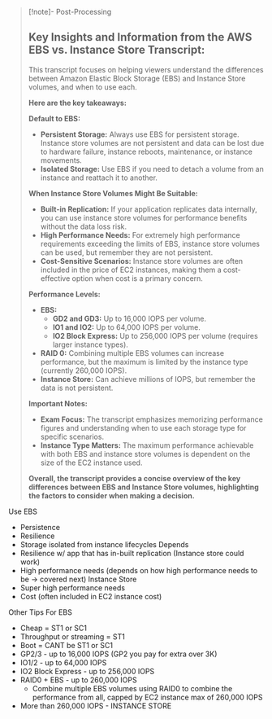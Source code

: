
>[!note]- Post-Processing
>## Key Insights and Information from the AWS EBS vs. Instance Store Transcript:
>
>This transcript focuses on helping viewers understand the differences between Amazon Elastic Block Storage (EBS) and Instance Store volumes, and when to use each.
>
>**Here are the key takeaways:**
>
>**Default to EBS:**
>
>* **Persistent Storage:** Always use EBS for persistent storage. Instance store volumes are not persistent and data can be lost due to hardware failure, instance reboots, maintenance, or instance movements.
>* **Isolated Storage:** Use EBS if you need to detach a volume from an instance and reattach it to another.
>
>**When Instance Store Volumes Might Be Suitable:**
>
>* **Built-in Replication:** If your application replicates data internally, you can use instance store volumes for performance benefits without the data loss risk.
>* **High Performance Needs:** For extremely high performance requirements exceeding the limits of EBS, instance store volumes can be used, but remember they are not persistent.
>* **Cost-Sensitive Scenarios:** Instance store volumes are often included in the price of EC2 instances, making them a cost-effective option when cost is a primary concern.
>
>**Performance Levels:**
>
>* **EBS:**
>    * **GD2 and GD3:** Up to 16,000 IOPS per volume.
>    * **IO1 and IO2:** Up to 64,000 IOPS per volume.
>    * **IO2 Block Express:** Up to 256,000 IOPS per volume (requires larger instance types).
>* **RAID 0:** Combining multiple EBS volumes can increase performance, but the maximum is limited by the instance type (currently 260,000 IOPS).
>* **Instance Store:** Can achieve millions of IOPS, but remember the data is not persistent.
>
>**Important Notes:**
>
>* **Exam Focus:** The transcript emphasizes memorizing performance figures and understanding when to use each storage type for specific scenarios.
>* **Instance Type Matters:**  The maximum performance achievable with both EBS and instance store volumes is dependent on the size of the EC2 instance used.
>
>
>**Overall, the transcript provides a concise overview of the key differences between EBS and Instance Store volumes, highlighting the factors to consider when making a decision.**

Use EBS
- Persistence
- Resilience
- Storage isolated from instance lifecycles
Depends
- Resilience w/ app that has in-built replication (Instance store could work)
- High performance needs (depends on how high performance needs to be -> covered next)
Instance Store
- Super high performance needs
- Cost (often included in EC2 instance cost)

Other Tips
For EBS
- Cheap = ST1 or SC1
- Throughput or streaming = ST1
- Boot = CANT be ST1 or SC1
- GP2/3 - up to 16,000 IOPS (GP2 you pay for extra over 3K)
- IO1/2 - up to 64,000 IOPS
- IO2 Block Express - up to 256,000 IOPS 
- RAID0 + EBS - up to 260,000 IOPS
	- Combine multiple EBS volumes using RAID0 to combine the performance from all, capped by EC2 instance max of 260,000 IOPS
- More than 260,000 IOPS - INSTANCE STORE